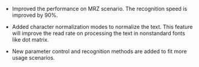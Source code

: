 

- Improved the performance on MRZ scenario. The recognition speed is improved by 90%.

- Added character normalization modes to normalize the text. This feature will improve the read rate on processing the text in nonstandard fonts like dot matrix.

- New parameter control and recognition methods are added to fit more usage scenarios.

